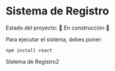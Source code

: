<h1>Sistema de Registro</h1>

Estado del proyecto: 🚧 En construcción 🚧

Para ejecutar el sistema, debes poner:

```npm install react```

Sistema de Registro2
